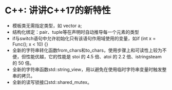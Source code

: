 # C++: 讲讲C++17的新特性
 * 模板类无需指定类型，如 vector a;
 * 结构化绑定：pair、tuple等在声明时自动推导每一个元素的类型
 * if与switch语句中允许初始化只有该语句作用域使用的变量，如if (int x = Func(); x < 10) {}
 * 全新的字符串转化函数from_chars和to_chars，使用步骤上和可读性上较为不便，但性能优越，它的性能是 stoi 的 4.5 倍、atoi 的 2.2 倍、istringsteam 的 50 倍。
 * 全新的字符串函数std::string_view，用以避免在使用临时字符串变量时触发整串的拷贝。
 * 全新的读写锁接口std::shared_mutex。
